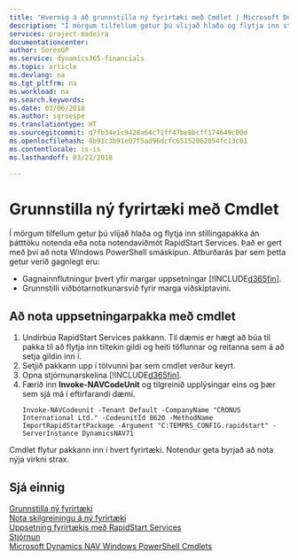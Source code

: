 ```yaml
---
title: "Hvernig á að grunnstilla ný fyrirtæki með Cmdlet | Microsoft Docs"
description: "Í mörgum tilfellum getur þú vlijað hlaða og flytja inn stillingapakka án þátttöku notenda eða nota notendaviðmót RapidStart Services. Það er gert með því að nota Windows PowerShell smáskipun."
services: project-madeira
documentationcenter: 
author: SorenGP
ms.service: dynamics365-financials
ms.topic: article
ms.devlang: na
ms.tgt_pltfrm: na
ms.workload: na
ms.search.keywords: 
ms.date: 03/06/2018
ms.author: sgroespe
ms.translationtype: HT
ms.sourcegitcommit: d7fb34e1c9428a64c71ff47be8bcff174649c00d
ms.openlocfilehash: 8b91c3b91e07f5ad96dcfc65152062054fc13c01
ms.contentlocale: is-is
ms.lasthandoff: 03/22/2018

---
```

# <a name="configure-new-companies-using-a-cmdlet"></a>Grunnstilla ný fyrirtæki með Cmdlet
Í mörgum tilfellum getur þú vlijað hlaða og flytja inn stillingapakka án þátttöku notenda eða nota notendaviðmót RapidStart Services. Það er gert með því að nota Windows PowerShell smáskipun. Atburðarás þar sem þetta getur verið gagnlegt eru:  

- Gagnainnflutningur þvert yfir margar uppsetningar [!INCLUDE[d365fin](includes/d365fin_md.md)].
- Grunnstilli viðbótarnotkunarsvið fyrir marga viðskiptavini.  

## <a name="to-deploy-a-configuration-package-using-a-cmdlet"></a>Að nota uppsetningarpakka með cmdlet  

1. Undirbúa RapidStart Services pakkann. Til dæmis er hægt að búa til pakka til að flytja inn tiltekin gildi og heiti töflunnar og reitanna sem á að setja gildin inn í.  
2. Setjið pakkann upp í tölvunni þar sem cmdlet verður keyrt.  
3. Opna stjórnunarskelina [!INCLUDE[d365fin](includes/d365fin_md.md)].  
4. Færið inn **Invoke-NAVCodeUnit** og tilgreinið upplýsingar eins og þær sem sjá má í eftirfarandi dæmi.  
    ```  
    Invoke-NAVCodeunit -Tenant Default -CompanyName "CRONUS International Ltd." -CodeunitId 8620 -MethodName ImportRapidStartPackage -Argument "C:TEMPRS_CONFIG.rapidstart" -ServerInstance DynamicsNAV71  

    ```
Cmdlet flytur pakkann inn í hvert fyrirtæki. Notendur geta byrjað að nota nýja virkni strax.  

## <a name="see-also"></a>Sjá einnig  
[Grunnstilla ný fyrirtæki](admin-how-to-configure-new-companies.md)  
[Nota skilgreiningu á ný fyrirtæki](admin-apply-configuration-to-new-companies.md)  
[Uppsetning fyrirtækis með RapidStart Services](admin-set-up-a-company-with-rapidstart.md)  
[Stjórnun](admin-setup-and-administration.md)  
[Microsoft Dynamics NAV Windows PowerShell Cmdlets](/dynamics-nav/microsoft-dynamics-nav-windows-powershell-cmdlets)

